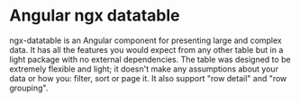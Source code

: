 # Angular ngx datatable

 ngx-datatable is an Angular component for presenting large and complex data. It has all the  features you would expect from any other table but in a light package with no external dependencies. The table was designed to be extremely flexible and light; it doesn't make any assumptions about  your data or how you: filter, sort or page it. It also support "row detail" and "row grouping".
